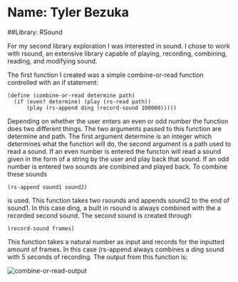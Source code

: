 # Name: Tyler Bezuka
##Library: RSound

For my second library exploration I was interested in sound. I chose to work with rsound, an extensive library capable of
playing, recording, combining, reading, and modifying sound. 

The first function I created was a simple combine-or-read function controlled with an if statement: 
```
(define (combine-or-read determine path)
  (if (even? determine) (play (rs-read path))
      (play (rs-append ding (record-sound 100000)))))
```
Depending on whether the user enters an even or odd number the function does two different things. The two arguments passed
to this function are determine and path. The first argument determine is an integer which determines what the function 
will do, the second argument is a path used to read a sound. If an even number is entered the functon will read a sound given
in the form of a string by the user and play back that sound. If an odd number is entered two sounds are combined and played 
back. To combine these sounds
```
(rs-append sound1 sound2)
```
is used. This function takes two rsounds and appends sound2 to the end of sound1. In this case ding, a built in rsound is
always combined with the a recorded second sound. The second sound is created through
```
(record-sound frames)
```
This function takes a natural number as input and records for the inputted amount of frames. In this case (rs-append always combines a ding sound with 5 seconds of recording. The output from this function is: 

![combine-or-read-output](https://github.com/tylerbezuka/FP2/blob/master/played-sound.png)



